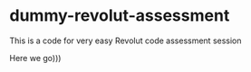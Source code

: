 # dummy-revolut-assessment
This is a code for very easy Revolut code assessment session

Here we go)))
